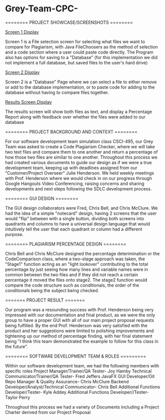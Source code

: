 # Grey-Team-CPC-

======== PROJECT SHOWCASE/SCREENSHOTS ========

[Screen 1 Display](readme_pics/Screen1_Display.PNG)

Screen 1 is a File selection screen for selecting what files we want to compare for Plagiarism, with Java FileChoosers as the method of selection and a code section where a user could paste code directly. The Program also has options for saving to a "Database" (for this implementation we did not implement a full database, but saved files to the user's hard drive)

[Screen 2 Display](readme_pics/Screen2_Display.PNG)

Screen 2 is a "Database" Page where we can select a file to either remove or add to the database implementation, or to paste code for adding to the database without having to compare files together.

[Results Screen Display](readme_pics/Results_Display.PNG)

The results screen will show both files as text, and display a Percentage Report along with feedback over whether the files were added to our database


======== PROJECT BACKGROUND AND CONTEXT ========

For our software development team simulation class CSCI-495, our Grey Team was asked to create a Code Plagiarism Checker, where we will take two text files and compare them to one another and return a percentage of how those two files are similar to one another. Throughout this process we had created various documents to guide our design as if we were a true development team, keeping up with deadlines assigned from our "Customer/Project Overseer" Julie Henderson. We held weekly meetings with Prof. Henderson where we would check in on our progress through Google Hangouts Video Conferencing, raising concerns and sharing developments and next steps following the SDLC development process.

======== GUI DESIGN ========

The GUI design collaborators were Fred, Chris Bell, and Chris McClure. We had the idea of a simple "notecard" design, having 2 screens that the user would "flip" between with a single button, dividing both screens into quadrants and columns to have a universal design language that would intuitively tell the user that each quadrant or column had a different purpose.

======== PLAGIARISM PERCENTAGE DESIGN ========

Chris Bell and Chris McClure designed the percentage deterimination or the CodeComparison class, where a two-stage approach was taken, the "Stage1" function acting as an "light lookover" contributing to the total percentage by just seeing how many lines and variable names were in common between the two files and if they did not reach a certain percentage it moved the files onto stage2. The stage2 function would compare the code structure such as conditionals, the order of the conditionals being the subject being checked. 

======= PROJECT RESULT =======

Our program was a resounding success with Prof. Henderson being very impressed with our documentation and final product, as we were the only group to have a proper GUI with all of our main project proposal requests being fulfilled. By the end Prof. Henderson was very satisfied with the product and her suggestions were limited to polishing improvements and tightening up our method of percentage finding, with her final statement being "I think this team demonstrated the example to follow for this class in the future".

======== SOFTWARE DEVELOPMENT TEAM & ROLES =========

Within our software development team, we had the following members with specific roles
Project Manager/Trainer/QA Tester- Joy Hamby
Technical Communicator/Trainer/QA Tester- Fred Jeffers
JavaFX GUI Developer/Git Repo Manager & Quality Assurance- Chris McClure
Backend Developer/Analyst/Technical Communicator- Chris Bell
Additional Functions Developer/Tester- Kyle Addey
Additional Functions Developer//Tester- Taylor Perry

Throughout this process we had a variety of Documents including a Project Charter derived from our Project Proposal
